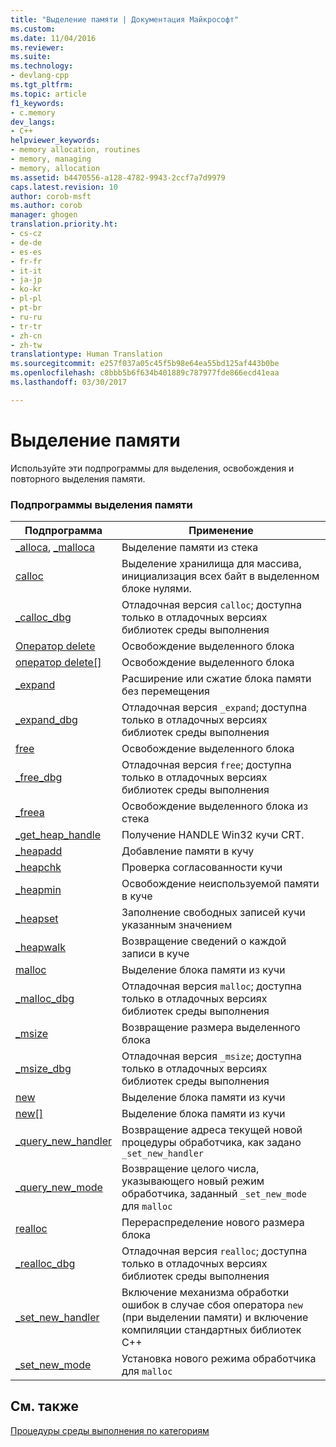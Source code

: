```yaml
---
title: "Выделение памяти | Документация Майкрософт"
ms.custom: 
ms.date: 11/04/2016
ms.reviewer: 
ms.suite: 
ms.technology:
- devlang-cpp
ms.tgt_pltfrm: 
ms.topic: article
f1_keywords:
- c.memory
dev_langs:
- C++
helpviewer_keywords:
- memory allocation, routines
- memory, managing
- memory, allocation
ms.assetid: b4470556-a128-4782-9943-2ccf7a7d9979
caps.latest.revision: 10
author: corob-msft
ms.author: corob
manager: ghogen
translation.priority.ht:
- cs-cz
- de-de
- es-es
- fr-fr
- it-it
- ja-jp
- ko-kr
- pl-pl
- pt-br
- ru-ru
- tr-tr
- zh-cn
- zh-tw
translationtype: Human Translation
ms.sourcegitcommit: e257f037a05c45f5b98e64ea55bd125af443b0be
ms.openlocfilehash: c8bbb5b6f634b401889c787977fde866ecd41eaa
ms.lasthandoff: 03/30/2017

---
```

# <a name="memory-allocation"></a>Выделение памяти
Используйте эти подпрограммы для выделения, освобождения и повторного выделения памяти.  
  
### <a name="memory-allocation-routines"></a>Подпрограммы выделения памяти  
  
|Подпрограмма|Применение|  
|-------------|---------|  
|[_alloca](../c-runtime-library/reference/alloca.md), [_malloca](../c-runtime-library/reference/malloca.md)|Выделение памяти из стека|  
|[calloc](../c-runtime-library/reference/calloc.md)|Выделение хранилища для массива, инициализация всех байт в выделенном блоке нулями.|  
|[_calloc_dbg](../c-runtime-library/reference/calloc-dbg.md)|Отладочная версия `calloc`; доступна только в отладочных версиях библиотек среды выполнения|  
|[Оператор delete](../c-runtime-library/operator-delete-crt.md)|Освобождение выделенного блока|  
|[оператор delete&#91;&#93;](../c-runtime-library/delete-operator-crt.md)|Освобождение выделенного блока|  
|[_expand](../c-runtime-library/reference/expand.md)|Расширение или сжатие блока памяти без перемещения|  
|[_expand_dbg](../c-runtime-library/reference/expand-dbg.md)|Отладочная версия `_expand`; доступна только в отладочных версиях библиотек среды выполнения|  
|[free](../c-runtime-library/reference/free.md)|Освобождение выделенного блока|  
|[_free_dbg](../c-runtime-library/reference/free-dbg.md)|Отладочная версия `free`; доступна только в отладочных версиях библиотек среды выполнения|  
|[_freea](../c-runtime-library/reference/freea.md)|Освобождение выделенного блока из стека|  
|[_get_heap_handle](../c-runtime-library/reference/get-heap-handle.md)|Получение HANDLE Win32 кучи CRT.|  
|[_heapadd](../c-runtime-library/heapadd.md)|Добавление памяти в кучу|  
|[_heapchk](../c-runtime-library/reference/heapchk.md)|Проверка согласованности кучи|  
|[_heapmin](../c-runtime-library/reference/heapmin.md)|Освобождение неиспользуемой памяти в куче|  
|[_heapset](../c-runtime-library/heapset.md)|Заполнение свободных записей кучи указанным значением|  
|[_heapwalk](../c-runtime-library/reference/heapwalk.md)|Возвращение сведений о каждой записи в куче|  
|[malloc](../c-runtime-library/reference/malloc.md)|Выделение блока памяти из кучи|  
|[_malloc_dbg](../c-runtime-library/reference/malloc-dbg.md)|Отладочная версия `malloc`; доступна только в отладочных версиях библиотек среды выполнения|  
|[_msize](../c-runtime-library/reference/msize.md)|Возвращение размера выделенного блока|  
|[_msize_dbg](../c-runtime-library/reference/msize-dbg.md)|Отладочная версия `_msize`; доступна только в отладочных версиях библиотек среды выполнения|  
|[new](../c-runtime-library/operator-new-crt.md)|Выделение блока памяти из кучи|  
|[new&#91;&#93;](../c-runtime-library/new-operator-crt.md)|Выделение блока памяти из кучи|  
|[_query_new_handler](../c-runtime-library/reference/query-new-handler.md)|Возвращение адреса текущей новой процедуры обработчика, как задано `_set_new_handler`|  
|[_query_new_mode](../c-runtime-library/reference/query-new-mode.md)|Возвращение целого числа, указывающего новый режим обработчика, заданный `_set_new_mode` для `malloc`|  
|[realloc](../c-runtime-library/reference/realloc.md)|Перераспределение нового размера блока|  
|[_realloc_dbg](../c-runtime-library/reference/realloc-dbg.md)|Отладочная версия `realloc`; доступна только в отладочных версиях библиотек среды выполнения|  
|[_set_new_handler](../c-runtime-library/reference/set-new-handler.md)|Включение механизма обработки ошибок в случае сбоя оператора `new` (при выделении памяти) и включение компиляции стандартных библиотек C++|  
|[_set_new_mode](../c-runtime-library/reference/set-new-mode.md)|Установка нового режима обработчика для `malloc`|  
  
## <a name="see-also"></a>См. также  
 [Процедуры среды выполнения по категориям](../c-runtime-library/run-time-routines-by-category.md)
